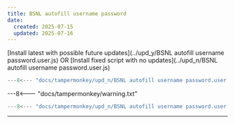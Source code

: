 ```yaml
---
title: BSNL autofill username password
date:
  created: 2025-07-15
  updated: 2025-07-16
---
```


<!-- GENERATED FILE -->
[Install latest with possible future updates](../upd_y/BSNL autofill username password.user.js)
OR
[Install fixed script with no updates](../upd_n/BSNL autofill username password.user.js)
```js show_lines="1:10"
---8<--- "docs/tampermonkey/upd_n/BSNL autofill username password.user.js::100"
```
<!-- more -->
---8<--- "docs/tampermonkey/warning.txt"
```js
---8<--- "docs/tampermonkey/upd_n/BSNL autofill username password.user.js:1:"
```

------------
